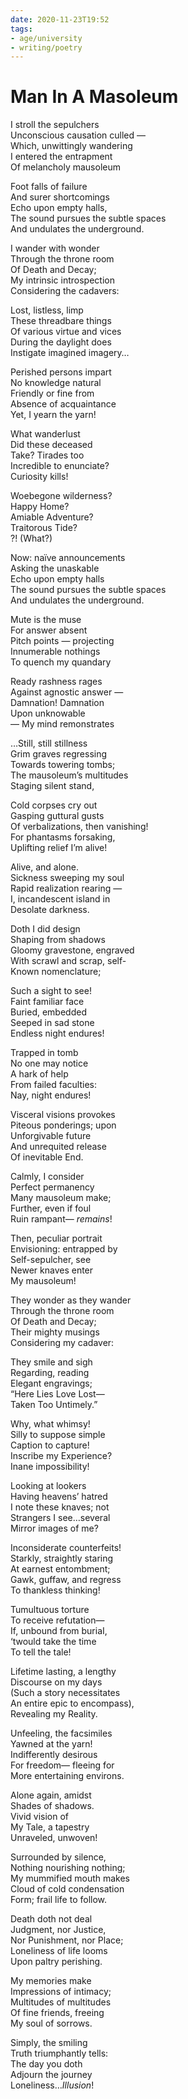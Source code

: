 ```yaml
---
date: 2020-11-23T19:52
tags:
- age/university
- writing/poetry
---
```


# Man In A Masoleum

I stroll the sepulchers  
Unconscious causation culled —  
Which, unwittingly wandering  
I entered the entrapment  
Of melancholy mausoleum

Foot falls of failure  
And surer shortcomings  
Echo upon empty halls,  
The sound pursues the subtle spaces  
And undulates the underground.

I wander with wonder  
Through the throne room  
Of Death and Decay;  
My intrinsic introspection  
Considering the cadavers:

Lost, listless, limp  
These threadbare things  
Of various virtue and vices  
During the daylight does  
Instigate imagined imagery…

Perished persons impart  
No knowledge natural  
Friendly or fine from  
Absence of acquaintance  
Yet, I yearn the yarn!

What wanderlust  
Did these deceased  
Take? Tirades too  
Incredible to enunciate?  
Curiosity kills!

Woebegone wilderness?  
Happy Home?  
Amiable Adventure?  
Traitorous Tide?  
?! (What?)

Now: naïve announcements  
Asking the unaskable  
Echo upon empty halls  
The sound pursues the subtle spaces  
And undulates the underground.

Mute is the muse  
For answer absent  
Pitch points — projecting  
Innumerable nothings  
To quench my quandary

Ready rashness rages  
Against agnostic answer —  
Damnation! Damnation  
Upon unknowable  
— My mind remonstrates

…Still, still stillness  
Grim graves regressing  
Towards towering tombs;  
The mausoleum’s multitudes  
Staging silent stand,

Cold corpses cry out  
Gasping guttural gusts  
Of verbalizations, then vanishing!  
For phantasms forsaking,  
Uplifting relief I’m alive!

Alive, and alone.  
Sickness sweeping my soul  
Rapid realization rearing —  
I, incandescent island in  
Desolate darkness.

Doth I did design  
Shaping from shadows  
Gloomy gravestone, engraved  
With scrawl and scrap, self-  
Known nomenclature;

Such a sight to see!  
Faint familiar face  
Buried, embedded  
Seeped in sad stone  
Endless night endures!

Trapped in tomb  
No one may notice  
A hark of help  
From failed faculties:  
Nay, night endures!

Visceral visions provokes  
Piteous ponderings; upon  
Unforgivable future  
And unrequited release  
Of inevitable End.

Calmly, I consider  
Perfect permanency  
Many mausoleum make;  
Further, even if foul  
Ruin rampant— *remains*!

Then, peculiar portrait  
Envisioning: entrapped by  
Self-sepulcher, see  
Newer knaves enter  
My mausoleum!

They wonder as they wander  
Through the throne room  
Of Death and Decay;  
Their mighty musings  
Considering my cadaver:

They smile and sigh  
Regarding, reading  
Elegant engravings;  
“Here Lies Love Lost—  
Taken Too Untimely.”

Why, what whimsy!  
Silly to suppose simple  
Caption to capture!  
Inscribe my Experience?  
Inane impossibility!

Looking at lookers  
Having heavens’ hatred  
I note these knaves; not  
Strangers I see…several  
Mirror images of me?

Inconsiderate counterfeits!  
Starkly, straightly staring  
At earnest entombment;  
Gawk, guffaw, and regress  
To thankless thinking!

Tumultuous torture  
To receive refutation—  
If, unbound from buriaI,  
‘twould take the time  
To tell the tale!

Lifetime lasting, a lengthy  
Discourse on my days  
(Such a story necessitates  
An entire epic to encompass),  
Revealing my Reality.

Unfeeling, the facsimiles  
Yawned at the yarn!  
Indifferently desirous  
For freedom— fleeing for  
More entertaining environs.

Alone again, amidst  
Shades of shadows.  
Vivid vision of  
My Tale, a tapestry  
Unraveled, unwoven!

Surrounded by silence,  
Nothing nourishing nothing;  
My mummified mouth makes  
Cloud of cold condensation  
Form; frail life to follow.

Death doth not deal  
Judgment, nor Justice,  
Nor Punishment, nor Place;  
Loneliness of life looms  
Upon paltry perishing.

My memories make  
Impressions of intimacy;  
Multitudes of multitudes  
Of fine friends, freeing  
My soul of sorrows.

Simply, the smiling  
Truth triumphantly tells:  
The day you doth  
Adjourn the journey  
Loneliness…*Illusion*!  

